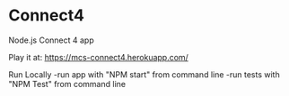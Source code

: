 # Connect4
Node.js Connect 4 app

Play it at: 
https://mcs-connect4.herokuapp.com/

Run Locally
-run app with "NPM start" from command line
-run tests with "NPM Test" from command line
